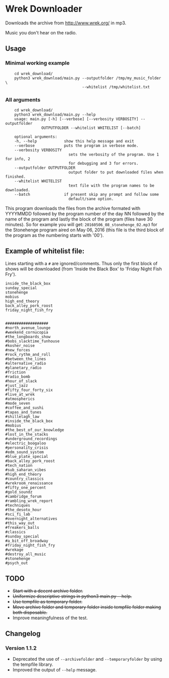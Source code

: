 # Wrek Downloader

Downloads the archive from http://www.wrek.org/ in mp3.

Music you don't hear on the radio.

## Usage

### Minimal working example

        cd wrek_download/
        python3 wrek_download/main.py --outputfolder /tmp/my_music_folder \
                                      --whitelist /tmp/whitelist.txt
    
### All arguments

        cd wrek_download/
        python3 wrek_download/main.py --help
        usage: main.py [-h] [--verbose] [--verbosity VERBOSITY] --outputfolder
                    OUTPUTFOLDER --whitelist WHITELIST [--batch]

        optional arguments:
        -h, --help            show this help message and exit
        --verbose             puts the program in verbose mode.
        --verbosity VERBOSITY
                                sets the verbosity of the program. Use 1 for info, 2
                                for debugging and 3 for errors.
        --outputfolder OUTPUTFOLDER
                                output folder to put downloaded files when finished.
        --whitelist WHITELIST
                                text file with the program names to be downloaded.
        --batch               if present skip any prompt and follow some
                                default/sane option.
        

This program downloads the files from the archive formated with YYYYMMDD followed by the program number of the day NN followed by the name of the program and lastly the block of the program (files have 30 minutes). So for example you will get: `20160506_08_stonehenge_02.mp3` for the Stonehenge program aired on May 06, 2016 (this file is the third block of the program as the numbering starts with '00').

## Example of whitelist file:

Lines starting with a `#` are ignored/comments. Thus only the first block of shows will be downloaded (from 'Inside the Black Box' to 'Friday Night Fish Fry').

    inside_the_black_box
    sunday_special
    stonehenge
    mobius
    high_end_theory
    back_alley_pork_roost
    friday_night_fish_fry


    ###################
    #north_avenue_lounge
    #weekend_cornucopia
    #the_longboards_show
    #bobs_slacktime_funhouse
    #kosher_noise
    #new_forces
    #rock_rythm_and_roll
    #between_the_lines
    #alternative_radio
    #planetary_radio
    #friction
    #radio_bomb
    #hour_of_slack
    #just_jazz
    #fifty_four_forty_six
    #live_at_wrek
    #atmospherics
    #mode_seven
    #coffee_and_sushi
    #tapas_and_tunes
    #shillelagh_law
    #inside_the_black_box
    #mobius
    #the_best_of_our_knowledge
    #lost_in_the_stacks
    #underground_recordings
    #electric_boogaloo
    #personality_crisis
    #edm_sound_system
    #blue_plate_special
    #back_alley_pork_roost
    #tech_nation
    #sub_saharan_vibes
    #high_end_theory
    #country_classics
    #wrekroom_renaissance
    #fifty_one_percent
    #gold_soundz
    #cambridge_forum
    #rambling_wrek_report
    #techniques
    #the_desoto_hour
    #sci_fi_lab
    #overnight_alternatives
    #this_way_out
    #freakers_balls
    #classics
    #sunday_special
    #a_bit_off_broadway
    #friday_night_fish_fry
    #wrekage
    #destroy_all_music
    #stonehenge
    #psych_out

## TODO

- ~~Start with a decent archive folder.~~
- ~~Uniformize descriptive strings in python3 main.py --help.~~
- ~~Use tempfile as temporary folder.~~
- ~~Move archive folder and temporary folder inside tempfile folder making both disposable.~~
- Improve meaningfulness of the test.

## Changelog

### Version 1.1.2

- Deprecated the use of `--archivefolder`  and `--temporaryfolder` by using the tempfile library.
- Improved the output of `--help` message.
